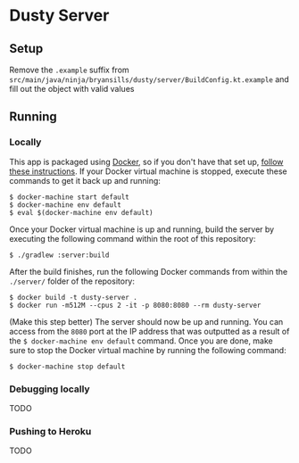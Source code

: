 # Dusty Server
## Setup
Remove the `.example` suffix from `src/main/java/ninja/bryansills/dusty/server/BuildConfig.kt.example` and fill out the object with valid values

## Running
### Locally
This app is packaged using [Docker](docker.com), so if you don't have that set up, [follow these instructions](https://medium.com/@yutafujii_59175/a-complete-one-by-one-guide-to-install-docker-on-your-mac-os-using-homebrew-e818eb4cfc3).
If your Docker virtual machine is stopped, execute these commands to get it back up and running:

```
$ docker-machine start default
$ docker-machine env default
$ eval $(docker-machine env default)
```

Once your Docker virtual machine is up and running, build the server by executing the following command within the root of this repository:

```
$ ./gradlew :server:build
```

After the build finishes, run the following Docker commands from within the `./server/` folder of the repository:

```
$ docker build -t dusty-server .
$ docker run -m512M --cpus 2 -it -p 8080:8080 --rm dusty-server
```

(Make this step better) The server should now be up and running. You can access from the `8080` port at the IP address that was outputted as a result of the `$ docker-machine env default` command.
Once you are done, make sure to stop the Docker virtual machine by running the following command:

```
$ docker-machine stop default
```

### Debugging locally
TODO

### Pushing to Heroku
TODO